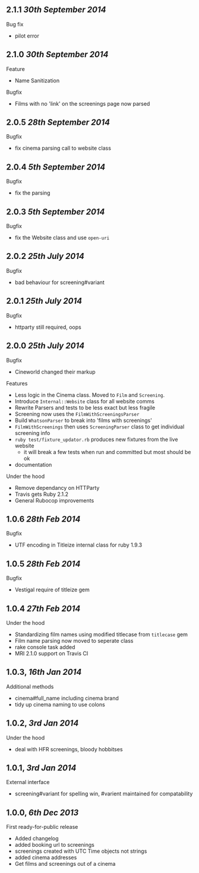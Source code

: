 ## 2.1.1 _30th September 2014_

Bug fix

- pilot error

## 2.1.0 _30th September 2014_

Feature

- Name Sanitization

Bugfix

- Films with no 'link' on the screenings page now parsed

## 2.0.5 _28th September 2014_

Bugfix

- fix cinema parsing call to website class

## 2.0.4 _5th September 2014_

Bugfix

- fix the parsing

## 2.0.3 _5th September 2014_

Bugfix

- fix the Website class and use `open-uri`

## 2.0.2 _25th July 2014_

Bugfix

- bad behaviour for screening#variant

## 2.0.1 _25th July 2014_

Bugfix

- httparty still required, oops

## 2.0.0 _25th July 2014_

Bugfix

- Cineworld changed their markup

Features

- Less logic in the Cinema class. Moved to `Film` and `Screening`.
- Introduce `Internal::Website` class for all website comms
- Rewrite Parsers and tests to be less exact but less fragile
- Screening now uses the `FilmWithScreeningsParser`
- Build `WhatsonParser` to break into 'films with screenings'
- `FilmWithScreenings` then uses `ScreeningParser` class to get individual screening info
- `ruby test/fixture_updator.rb` produces new fixtures from the live website
  - it will break a few tests when run and committed but most should be ok
- documentation

Under the hood

- Remove dependancy on HTTParty
- Travis gets Ruby 2.1.2
- General Rubocop improvements

## 1.0.6 _28th Feb 2014_

Bugfix

- UTF encoding in Titleize internal class for ruby 1.9.3

## 1.0.5 _28th Feb 2014_

Bugfix

- Vestigal require of titleize gem

## 1.0.4 _27th Feb 2014_

Under the hood

- Standardizing film names using modified titlecase from `titlecase` gem
- Film name parsing now moved to seperate class
- rake console task added
- MRI 2.1.0 support on Travis CI

## 1.0.3, _16th Jan 2014_

Additional methods

- cinema#full_name including cinema brand
- tidy up cinema naming to use colons

## 1.0.2, _3rd Jan 2014_

Under the hood

- deal with HFR screenings, bloody hobbitses

## 1.0.1, _3rd Jan 2014_

External interface

- screening#variant for spelling win, #varient maintained for compatability

## 1.0.0, _6th Dec 2013_

First ready-for-public release

- Added changelog
- added booking url to screenings
- screenings created with UTC Time objects not strings
- added cinema addresses
- Get films and screenings out of a cinema
